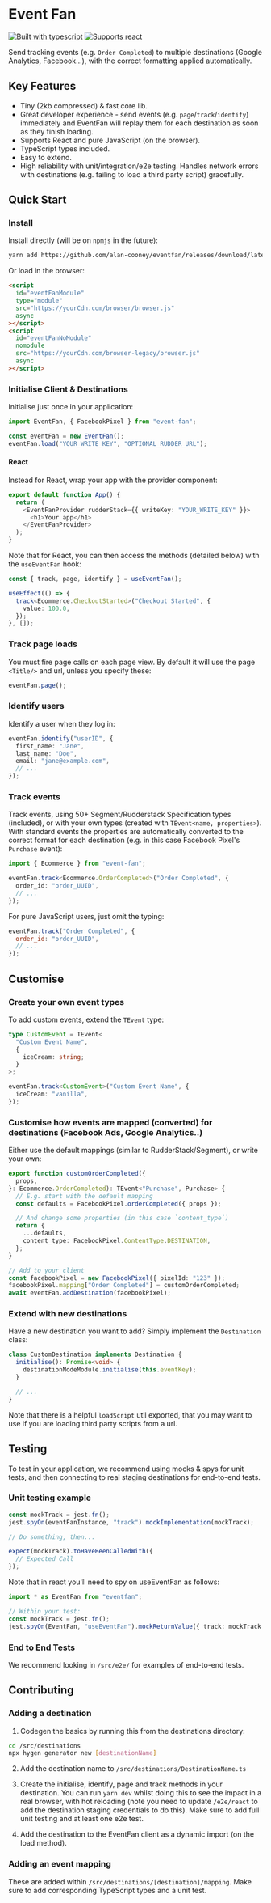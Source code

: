 # Event Fan

[![Built with
typescript](https://badgen.net/badge/icon/typescript?icon=typescript&label)](https://www.typescriptlang.org/)
[![Supports react](https://badgen.net/badge/supports/react/green)](https://reactjs.org/)

Send tracking events (e.g. `Order Completed`) to multiple destinations (Google Analytics, Facebook...), with the correct
formatting applied automatically.

## Key Features

- Tiny (2kb compressed) & fast core lib.
- Great developer experience - send events (e.g. `page`/`track`/`identify`) immediately and EventFan will replay them for
  each destination as soon as they finish loading.
- Supports React and pure JavaScript (on the browser).
- TypeScript types included.
- Easy to extend.
- High reliability with unit/integration/e2e testing. Handles network errors with destinations (e.g. failing to load a
  third party script) gracefully.

## Quick Start

### Install

Install directly (will be on `npmjs` in the future):

```bash
yarn add https://github.com/alan-cooney/eventfan/releases/download/latest/node.tgz
```

Or load in the browser:

```html
<script
  id="eventFanModule"
  type="module"
  src="https://yourCdn.com/browser/browser.js"
  async
></script>
<script
  id="eventFanNoModule"
  nomodule
  src="https://yourCdn.com/browser-legacy/browser.js"
  async
></script>
```

### Initialise Client & Destinations

Initialise just once in your application:

```typescript
import EventFan, { FacebookPixel } from "event-fan";

const eventFan = new EventFan();
eventFan.load("YOUR_WRITE_KEY", "OPTIONAL_RUDDER_URL");
```

#### React

Instead for React, wrap your app with the provider component:

```typescript
export default function App() {
  return (
    <EventFanProvider rudderStack={{ writeKey: "YOUR_WRITE_KEY" }}>
      <h1>Your app</h1>
    </EventFanProvider>
  );
}
```

Note that for React, you can then access the methods (detailed below) with the `useEventFan` hook:

```typescript
const { track, page, identify } = useEventFan();

useEffect(() => {
  track<Ecommerce.CheckoutStarted>("Checkout Started", {
    value: 100.0,
  });
}, []);
```

### Track page loads

You must fire page calls on each page view. By default it will use the page `<Title/>` and url, unless you specify these:

```typescript
eventFan.page();
```

### Identify users

Identify a user when they log in:

```typescript
eventFan.identify("userID", {
  first_name: "Jane",
  last_name: "Doe",
  email: "jane@example.com",
  // ...
});
```

### Track events

Track events, using 50+ Segment/Rudderstack Specification types (included), or with your own types (created with
`TEvent<name, properties>`). With standard events the properties are automatically converted to the correct format for
each destination (e.g. in this case Facebook Pixel's `Purchase` event):

```typescript
import { Ecommerce } from "event-fan";

eventFan.track<Ecommerce.OrderCompleted>("Order Completed", {
  order_id: "order_UUID",
  // ...
});
```

For pure JavaScript users, just omit the typing:

```javascript
eventFan.track("Order Completed", {
  order_id: "order_UUID",
  // ...
});
```

## Customise

### Create your own event types

To add custom events, extend the `TEvent` type:

```typescript
type CustomEvent = TEvent<
  "Custom Event Name",
  {
    iceCream: string;
  }
>;

eventFan.track<CustomEvent>("Custom Event Name", {
  iceCream: "vanilla",
});
```

### Customise how events are mapped (converted) for destinations (Facebook Ads, Google Analytics..)

Either use the default mappings (similar to RudderStack/Segment), or write your own:

```typescript
export function customOrderCompleted({
  props,
}: Ecommerce.OrderCompleted): TEvent<"Purchase", Purchase> {
  // E.g. start with the default mapping
  const defaults = FacebookPixel.orderCompleted({ props });

  // And change some properties (in this case `content_type`)
  return {
    ...defaults,
    content_type: FacebookPixel.ContentType.DESTINATION,
  };
}

// Add to your client
const facebookPixel = new FacebookPixel({ pixelId: "123" });
facebookPixel.mapping["Order Completed"] = customOrderCompleted;
await eventFan.addDestination(facebookPixel);
```

### Extend with new destinations

Have a new destination you want to add? Simply implement the `Destination` class:

```typescript
class CustomDestination implements Destination {
  initialise(): Promise<void> {
    destinationNodeModule.initialise(this.eventKey);
  }

  // ...
}
```

Note that there is a helpful `loadScript` util exported, that you may want to use if you are loading third party scripts
from a url.

## Testing

To test in your application, we recommend using mocks & spys for unit tests, and then connecting to real staging destinations
for end-to-end tests.

### Unit testing example

```typescript
const mockTrack = jest.fn();
jest.spyOn(eventFanInstance, "track").mockImplementation(mockTrack);

// Do something, then...

expect(mockTrack).toHaveBeenCalledWith({
  // Expected Call
});
```

Note that in react you'll need to spy on useEventFan as follows:

```typescript
import * as EventFan from "eventfan";

// Within your test:
const mockTrack = jest.fn();
jest.spyOn(EventFan, "useEventFan").mockReturnValue({ track: mockTrack });
```

### End to End Tests

We recommend looking in `/src/e2e/` for examples of end-to-end tests.

## Contributing

### Adding a destination

1. Codegen the basics by running this from the destinations directory:

```bash
cd /src/destinations
npx hygen generator new [destinationName]
```

2. Add the destination name to `/src/destinations/DestinationName.ts`

3. Create the initialise, identify, page and track methods in your destination. You can run `yarn dev` whilst doing this
   to see the impact in a real browser, with hot reloading (note you need to update `/e2e/react` to add the destination
   staging credentials to do this). Make sure to add full unit testing and at least one e2e test.

4. Add the destination to the EventFan client as a dynamic import (on the load method).

### Adding an event mapping

These are added within `/src/destinations/[destination]/mapping`. Make sure to add corresponding TypeScript types and a
unit test.
